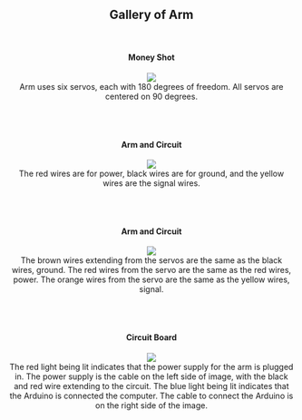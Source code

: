 <h2 align="center">Gallery of Arm</h2>
<br>

<h4 align="center">Money Shot</h4>
<p align="center">
  <img src="https://user-images.githubusercontent.com/44120038/63556353-1be75100-c50a-11e9-9b52-043fd3c708ef.png">
  <br>
  Arm uses six servos, each with 180 degrees of freedom. All servos are centered on 90 degrees.
</p>
<p><br><br></p>

<h4 align="center">Arm and Circuit</h4>
<p align="center">
  <img src="https://user-images.githubusercontent.com/44120038/63556317-f35f5700-c509-11e9-9ba9-f3b160117e9b.png">
  <br>
  The red wires are for power, black wires are for ground, and the yellow wires are the signal wires. 
</p>
<p><br><br></p>

<h4 align="center">Arm and Circuit</h4>
<p align="center">
  <img src="https://user-images.githubusercontent.com/44120038/63556334-05d99080-c50a-11e9-998d-c1e7b3e77f45.png">
  <br>
  The brown wires extending from the servos are the same as the black wires, ground. The red wires from the servo are the same as the red wires, power. The orange wires from the servo are the same as the yellow wires, signal. 
</p>
<p><br><br></p>


<h4 align="center">Circuit Board</h4>
<p align="center">
  <img src="https://user-images.githubusercontent.com/44120038/63556345-0ffb8f00-c50a-11e9-99c3-1eec4b4e5193.png">
  <br>
  The red light being lit indicates that the power supply for the arm is plugged in. The power supply is the cable on the left side of image, with the black and red wire extending to the circuit. The blue light being lit indicates that the Arduino is connected the computer. The cable to connect the Arduino is on the right side of the image.
</p>
